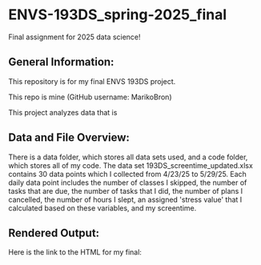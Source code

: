 # ENVS-193DS_spring-2025_final
Final assignment for 2025 data science!

## General Information:

This repository is for my final ENVS 193DS project. 

This repo is mine (GitHub username: MarikoBron)

This project analyzes data that is 

## Data and File Overview:

There is a data folder, which stores all data sets used, and a code folder, which stores all of my code. The data set 193DS_screentime_updated.xlsx contains 30 data points which I collected from 4/23/25 to 5/29/25. Each daily data point includes the number of classes I skipped, the number of tasks that are due, the number of tasks that I did, the number of plans I cancelled, the number of hours I slept, an assigned 'stress value' that I calculated based on these variables, and my screentime. 

## Rendered Output:

Here is the link to the HTML for my final: 
